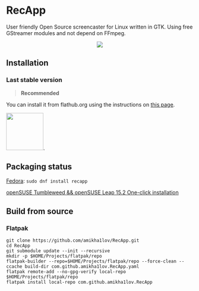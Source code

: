 # RecApp

User friendly Open Source screencaster for Linux written in GTK. Using free GStreamer modules and not depend on FFmpeg.

<p align="center">
  <img src="https://raw.githubusercontent.com/amikha1lov/RecApp/master/RecApp-screenshot.png" style="max-width:100%;">
</p>

## Installation

### Last stable version

> **Recommended**

You can install it from flathub.org using the instructions on
[this page](https://flathub.org/apps/details/com.github.amikha1lov.RecApp).


[<img alt="" height="100" src="https://flathub.org/assets/badges/flathub-badge-en.png">](https://flathub.org/apps/details/com.github.amikha1lov.RecApp).

## Packaging status

[Fedora](https://src.fedoraproject.org/rpms/recapp): `sudo dnf install recapp`

[openSUSE Tumbleweed && openSUSE Leap 15.2 One-click installation](https://software.opensuse.org//download.html?project=GNOME%3AApps&package=recapp)

## Build from source

### Flatpak

```
git clone https://github.com/amikha1lov/RecApp.git
cd RecApp
git submodule update --init --recursive
mkdir -p $HOME/Projects/flatpak/repo
flatpak-builder --repo=$HOME/Projects/flatpak/repo --force-clean --ccache build-dir com.github.amikha1lov.RecApp.yaml
flatpak remote-add --no-gpg-verify local-repo $HOME/Projects/flatpak/repo
flatpak install local-repo com.github.amikha1lov.RecApp
```

